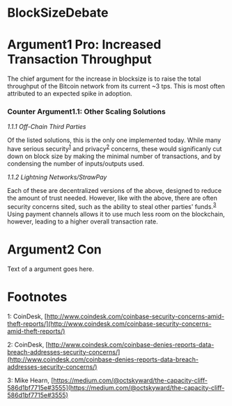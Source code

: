 # BlockSizeDebate


Argument1 Pro: Increased Transaction Throughput
=========

The chief argument for the increase in blocksize is to raise the total throughput of the Bitcoin network from its current ~3 tps. This is most often attributed to an expected spike in adoption.

### Counter Argument1.1: Other Scaling Solutions

*1.1.1 Off-Chain Third Parties*

Of the listed solutions, this is the only one implemented today. While many have serious security<sup>[1](#footnote1)</sup> and privacy<sup>[2](#footnote2)</sup> concerns, these would significanly cut down on block size by making the minimal number of transactions, and by condensing the number of inputs/outputs used.

*1.1.2 Lightning Networks/StrawPay*

Each of these are decentralized versions of the above, designed to reduce the amount of trust needed. However, like with the above, there are often security concerns sited, such as the ability to steal other parties' funds.<sup>[3](#footnote3)</sup> Using payment channels allows it to use much less room on the blockchain, however, leading to a higher overall transaction rate.


Argument2 Con
=========

Text of a argument goes here.


Footnotes
=========

<a name="footnote1">1</a>: CoinDesk, [http://www.coindesk.com/coinbase-security-concerns-amid-theft-reports/](http://www.coindesk.com/coinbase-security-concerns-amid-theft-reports/)

<a name="footnote2">2</a>: CoinDesk, [http://www.coindesk.com/coinbase-denies-reports-data-breach-addresses-security-concerns/](http://www.coindesk.com/coinbase-denies-reports-data-breach-addresses-security-concerns/)

<a name="footnote2">3</a>: Mike Hearn, [https://medium.com/@octskyward/the-capacity-cliff-586d1bf7715e#3555](https://medium.com/@octskyward/the-capacity-cliff-586d1bf7715e#3555)

